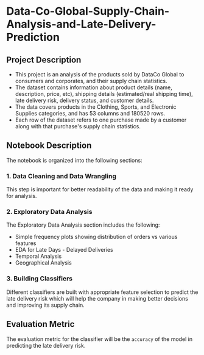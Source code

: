 # Data-Co-Global-Supply-Chain-Analysis-and-Late-Delivery-Prediction

## Project Description
* This project is an analysis of the products sold by DataCo Global to consumers and corporates, and their supply chain statistics. 
* The dataset contains information about product details (name, description, price, etc), shipping details (estimated/real shipping time), late delivery risk, delivery status, and customer details. 
* The data covers products in the Clothing, Sports, and Electronic Supplies categories, and has 53 columns and 180520 rows. 
* Each row of the dataset refers to one purchase made by a customer along with that purchase's supply chain statistics.

## Notebook Description
The notebook is organized into the following sections:

### 1. Data Cleaning and Data Wrangling
This step is important for better readability of the data and making it ready for analysis.

### 2. Exploratory Data Analysis
The Exploratory Data Analysis section includes the following:

* Simple frequency plots showing distribution of orders vs various features
* EDA for Late Days - Delayed Deliveries
* Temporal Analysis
* Geographical Analysis

### 3. Building Classifiers
Different classifiers are built with appropriate feature selection to predict the late delivery risk which will help the company in making better decisions and improving its supply chain.


## Evaluation Metric
The evaluation metric for the classifier will be the `accuracy` of the model in predicting the late delivery risk.

